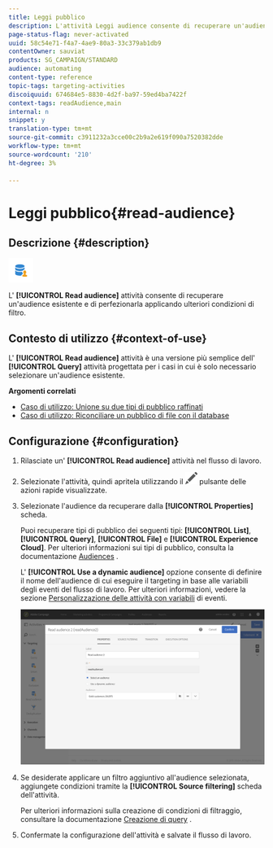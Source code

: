 ```yaml
---
title: Leggi pubblico
description: L'attività Leggi audience consente di recuperare un'audience esistente e di perfezionarla applicando ulteriori condizioni di filtro.
page-status-flag: never-activated
uuid: 58c54e71-f4a7-4ae9-80a3-33c379ab1db9
contentOwner: sauviat
products: SG_CAMPAIGN/STANDARD
audience: automating
content-type: reference
topic-tags: targeting-activities
discoiquuid: 674684e5-8830-4d2f-ba97-59ed4ba7422f
context-tags: readAudience,main
internal: n
snippet: y
translation-type: tm+mt
source-git-commit: c3911232a3cce00c2b9a2e619f090a7520382dde
workflow-type: tm+mt
source-wordcount: '210'
ht-degree: 3%

---
```



# Leggi pubblico{#read-audience}

## Descrizione {#description}

![](assets/prefill.png)

L&#39; **[!UICONTROL Read audience]** attività consente di recuperare un&#39;audience esistente e di perfezionarla applicando ulteriori condizioni di filtro.

## Contesto di utilizzo {#context-of-use}

L&#39; **[!UICONTROL Read audience]** attività è una versione più semplice dell&#39; **[!UICONTROL Query]** attività progettata per i casi in cui è solo necessario selezionare un&#39;audience esistente.

**Argomenti correlati**

* [Caso di utilizzo: Unione su due tipi di pubblico raffinati](../../automating/using/union-on-two-refined-audiences.md)
* [Caso di utilizzo: Riconciliare un pubblico di file con il database](../../automating/using/reconcile-file-audience-with-database.md)

## Configurazione {#configuration}

1. Rilasciate un&#39; **[!UICONTROL Read audience]** attività nel flusso di lavoro.
1. Selezionate l&#39;attività, quindi apritela utilizzando il ![](assets/edit_darkgrey-24px.png) pulsante delle azioni rapide visualizzate.
1. Selezionate l&#39;audience da recuperare dalla **[!UICONTROL Properties]** scheda.

   Puoi recuperare tipi di pubblico dei seguenti tipi: **[!UICONTROL List]**, **[!UICONTROL Query]**, **[!UICONTROL File]** e **[!UICONTROL Experience Cloud]**. Per ulteriori informazioni sui tipi di pubblico, consulta la documentazione [Audiences](../../audiences/using/about-audiences.md) .

   L&#39; **[!UICONTROL Use a dynamic audience]** opzione consente di definire il nome dell&#39;audience di cui eseguire il targeting in base alle variabili degli eventi del flusso di lavoro. Per ulteriori informazioni, vedere la sezione [Personalizzazione delle attività con variabili](../../automating/using/calling-a-workflow-with-external-parameters.md#customizing-activities-with-events-variables) di eventi.

   ![](assets/readaudience_activity1.png)

1. Se desiderate applicare un filtro aggiuntivo all&#39;audience selezionata, aggiungete condizioni tramite la **[!UICONTROL Source filtering]** scheda dell&#39;attività.

   Per ulteriori informazioni sulla creazione di condizioni di filtraggio, consultare la documentazione [Creazione di query](../../automating/using/editing-queries.md#creating-queries) .

1. Confermate la configurazione dell&#39;attività e salvate il flusso di lavoro.
